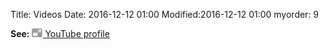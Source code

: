 Title: Videos
Date: 2016-12-12 01:00
Modified:2016-12-12 01:00
myorder: 9

<p><b>See:</b>
<a href="http://www.youtube.com/user/jlblanco2006" target="_blank">
	<img src="../imgs/icon-open-url.gif"/> YouTube profile 		
</a></p>

<div align="center">
	<script src="http://www.gmodules.com/ig/ifr?url=http://www.google.com/ig/modules/youtube.xml&up_channel=jlblanco2006&synd=open&w=320&h=390&title=&border=%23ffffff%7C3px%2C1px+solid+%23999999&output=js"></script>
</div>
